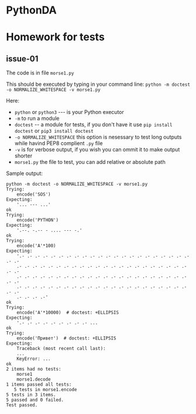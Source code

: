 # PythonDA
# Homework for tests

## issue-01

The code is in file `morse1.py`

This should be executed by typing in your command line:
`python -m doctest -o NORMALIZE_WHITESPACE -v morse1.py`

Here:
- `python` or `python3` --- is your Python executor
- `-m` to run a module
- `doctest` -- a module for tests, if you don't have it use `pip install doctest` or `pip3 install doctest`
- `-o NORMALIZE_WHITESPACE` this option is nesessary to test long outputs while havind PEP8 complient `.py` file
- `-v` is for verbose output, if you wish you can ommit it to make output shorter
- `morse1.py` the file to test, you can add relative or absolute path

Sample output:
```
python -m doctest -o NORMALIZE_WHITESPACE -v morse1.py
Trying:
    encode('SOS')
Expecting:
    '... --- ...'
ok
Trying:
    encode('PYTHON')
Expecting:
    '.--. -.-- - .... --- -.'
ok
Trying:
    encode('A'*100)
Expecting:
    '.- .- .- .- .- .- .- .- .- .- .- .- .- .- .- .- .- .- .- .- .- .- .- .-
    .- .- .- .- .- .- .- .- .- .- .- .- .- .- .- .- .- .- .- .- .- .- .- .-
    .- .- .- .- .- .- .- .- .- .- .- .- .- .- .- .- .- .- .- .- .- .- .- .-
    .- .- .- .- .- .- .- .- .- .- .- .- .- .- .- .- .- .- .- .- .- .- .- .-
    .- .- .- .-'
ok
Trying:
    encode('A'*10000)  # doctest: +ELLIPSIS
Expecting:
    '.- .- .- .- .- .- .- .- .- ...
ok
Trying:
    encode('Привет')  # doctest: +ELLIPSIS
Expecting:
    Traceback (most recent call last):
    ...
    KeyError: ...
ok
2 items had no tests:
    morse1
    morse1.decode
1 items passed all tests:
   5 tests in morse1.encode
5 tests in 3 items.
5 passed and 0 failed.
Test passed.
```

